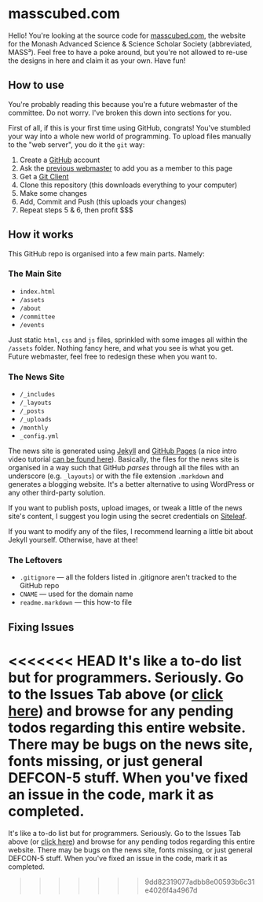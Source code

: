 # masscubed.com

Hello! You're looking at the source code for [masscubed.com](http://masscubed.com), the website for the Monash Advanced Science & Science Scholar Society (abbreviated, MASS³). Feel free to have a poke around, but you're not allowed to re-use the designs in here and claim it as your own. Have fun!

## How to use

You're probably reading this because you're a future webmaster of the committee. Do not worry. I've broken this down into sections for you.

First of all, if this is your first time using GitHub, congrats! You've stumbled your way into a whole new world of programming. To upload files manually to the "web server", you do it the `git` way:

1. Create a [GitHub](http://github.com) account
2. Ask the [previous webmaster](http://hanskek.com) to add you as a member to this page
3. Get a [Git Client](https://desktop.github.com)
4. Clone this repository (this downloads everything to your computer)
5. Make some changes
6. Add, Commit and Push (this uploads your changes)
7. Repeat steps 5 & 6, then profit $$$


## How it works

This GitHub repo is organised into a few main parts. Namely:

### The Main Site
- `index.html`
- `/assets`
- `/about`
- `/committee`
- `/events`

Just static `html`, `css` and `js` files, sprinkled with some images all within the `/assets` folder. Nothing fancy here, and what you see is what you get. Future webmaster, feel free to redesign these when you want to.

### The News Site

- `/_includes`
- `/_layouts`
- `/_posts`
- `/_uploads`
- `/monthly`
- `_config.yml`

The news site is generated using [Jekyll](https://jekyllrb.com) and [GitHub Pages](https://pages.github.com) (a nice intro video tutorial [can be found here](https://www.youtube.com/watch?v=nN6QuNqmAwk)). Basically, the files for the news site is organised in a way such that GitHub _parses_ through all the files with an underscore (e.g. `_layouts`) or with the file extension `.markdown` and generates a blogging website. It's a better alternative to using WordPress or any other third-party solution.

If you want to publish posts, upload images, or tweak a little of the news site's content, I suggest you login using the secret credentials on [Siteleaf](http://manage.siteleaf.com).

If you want to modify any of the files, I recommend learning a little bit about Jekyll yourself. Otherwise, have at thee!

### The Leftovers

- `.gitignore` — all the folders listed in .gitignore aren't tracked to the GitHub repo
- `CNAME` — used for the domain name
- `readme.markdown` — this how-to file


## Fixing Issues

<<<<<<< HEAD
It's like a to-do list but for programmers. Seriously. Go to the Issues Tab above (or [click here](/issues)) and browse for any pending todos regarding this entire website. There may be bugs on the news site, fonts missing, or just general DEFCON-5 stuff. When you've fixed an issue in the code, mark it as completed.
=======
It's like a to-do list but for programmers. Seriously. Go to the Issues Tab above (or [click here](/issues)) and browse for any pending todos regarding this entire website. There may be bugs on the news site, fonts missing, or just general DEFCON-5 stuff. When you've fixed an issue in the code, mark it as completed.
>>>>>>> 9dd82319077adbb8e00593b6c31e4026f4a4967d
